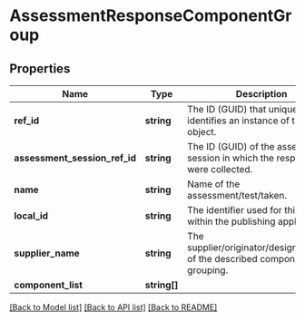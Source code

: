 # AssessmentResponseComponentGroup

## Properties
Name | Type | Description | Notes
------------ | ------------- | ------------- | -------------
**ref_id** | **string** | The ID (GUID) that uniquely identifies an instance of this object. | 
**assessment_session_ref_id** | **string** | The ID (GUID) of the assessment session in which the responses were collected. | 
**name** | **string** | Name of the assessment/test/taken. | 
**local_id** | **string** | The identifier used for this entity within the publishing application. | [optional] 
**supplier_name** | **string** | The supplier/originator/designer/owner of the described component grouping. | [optional] 
**component_list** | **string[]** |  | 

[[Back to Model list]](../README.md#documentation-for-models) [[Back to API list]](../README.md#documentation-for-api-endpoints) [[Back to README]](../README.md)


